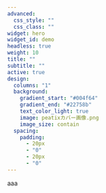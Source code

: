 ```yaml
---
advanced:
  css_style: ""
  css_class: ""
widget: hero
widget_id: demo
headless: true
weight: 10
title: ""
subtitle: ""
active: true
design:
  columns: "1"
  background:
    gradient_start: "#004f64"
    gradient_end: "#22758b"
    text_color_light: true
    image: peatixカバー画像.png
    image_size: contain
  spacing:
    padding:
      - 20px
      - "0"
      - 20px
      - "0"
---
```

aaa
